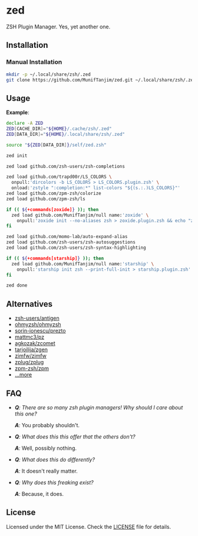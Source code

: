 # zed

ZSH Plugin Manager. Yes, yet another one.

## Installation

### Manual Installation

```sh
mkdir -p ~/.local/share/zsh/.zed
git clone https://github.com/MunifTanjim/zed.git ~/.local/share/zsh/.zed/self
```

## Usage

**Example**:

```sh
declare -A ZED
ZED[CACHE_DIR]="${HOME}/.cache/zsh/.zed"
ZED[DATA_DIR]="${HOME}/.local/share/zsh/.zed"

source "${ZED[DATA_DIR]}/self/zed.zsh"

zed init

zed load github.com/zsh-users/zsh-completions

zed load github.com/trapd00r/LS_COLORS \
  onpull:'dircolors -b LS_COLORS > LS_COLORS.plugin.zsh' \
  onload:'zstyle ":completion:*" list-colors "${(s.:.)LS_COLORS}"'
zed load github.com/zpm-zsh/colorize
zed load github.com/zpm-zsh/ls

if (( ${+commands[zoxide]} )); then
  zed load github.com/MunifTanjim/null name:'zoxide' \
    onpull:'zoxide init --no-aliases zsh > zoxide.plugin.zsh && echo "z() { __zoxide_z \$@ }" >> zoxide.plugin.zsh'
fi

zed load github.com/momo-lab/auto-expand-alias
zed load github.com/zsh-users/zsh-autosuggestions
zed load github.com/zsh-users/zsh-syntax-highlighting

if (( ${+commands[starship]} )); then
  zed load github.com/MunifTanjim/null name:'starship' \
    onpull:'starship init zsh --print-full-init > starship.plugin.zsh'
fi

zed done
```

## Alternatives

- [zsh-users/antigen](https://github.com/zsh-users/antigen)
- [ohmyzsh/ohmyzsh](https://github.com/ohmyzsh/ohmyzsh)
- [sorin-ionescu/prezto](https://github.com/sorin-ionescu/prezto)
- [mattmc3/pz](https://github.com/mattmc3/pz)
- [agkozak/zcomet](https://github.com/agkozak/zcomet)
- [tarjoilija/zgen](https://github.com/tarjoilija/zgen)
- [zimfw/zimfw](https://github.com/zimfw/zimfw)
- [zplug/zplug](https://github.com/zplug/zplug)
- [zpm-zsh/zpm](https://github.com/zpm-zsh/zpm)
- [...more](https://github.com/unixorn/awesome-zsh-plugins#frameworks)

## FAQ

- _**Q**: There are so many zsh plugin managers! Why should I care about this one?_

  _**A**:_ You probably shouldn't.

- _**Q**: What does this this offer that the others don't?_

  _**A**:_ Well, possibly nothing.

- _**Q**: What does this do differently?_

  _**A**:_ It doesn't really matter.

- _**Q**: Why does this freaking exist?_

  _**A**:_ Because, it does.

## License

Licensed under the MIT License. Check the [LICENSE](./LICENSE) file for details.
